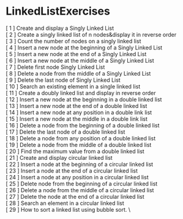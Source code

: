 # LinkedListExercises
[ 1 ] Create and display a Singly Linked List \
[ 2 ] Create a singly linked list of n nodes&display it in reverse order \
[ 3 ] Count the number of nodes on a singly linked list \
[ 4 ] Insert a new node at the beginning of a Singly Linked List \
[ 5 ] Insert a new node at the end of a Singly Linked List \
[ 6 ] Insert a new node at the middle of a Singly Linked List \
[ 7 ] Delete first node Singly Linked List \
[ 8 ] Delete a node from the middle of a Singly Linked List \
[ 9 ] Delete the last node of Singly Linked List \
[ 10 ] Search an existing element in a single linked list \
[ 11 ] Create a doubly linked list and display in reverse order \
[ 12 ] Insert a new node at the beginning in a double linked list \
[ 13 ] Insert a new node at the end of a double linked list \
[ 14 ] Insert a new node at any position in a double link list \
[ 15 ] Insert a new node at the middle in a double link list \
[ 16 ] Delete a node from the beginning of a double linked list \
[ 17 ] Delete the last node of a double linked list \
[ 18 ] Delete a node from any position of a double linked list \
[ 19 ] Delete a node from the middle of a double linked list \
[ 20 ] Find the maximum value from a double linked list \
[ 21 ] Create and display circular linked list \
[ 22 ] Insert a node at the beginning of a circular linked list \
[ 23 ] Insert a node at the end of a circular linked list \
[ 24 ] Insert a node at any position in a circular linked list \
[ 25 ] Delete node from the beginning of a circular linked list \
[ 26 ] Delete a node from the middle of a circular linked list\
[ 27 ] Delete the node at the end of a circular linked list \
[ 28 ] Search an element in a circular linked list \
[ 29 ] How to sort a linked list using bubble sort. \
